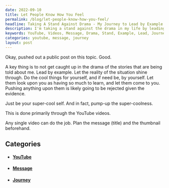 ```yaml
---
date: 2022-09-10
title: Let People Know How You Feel
permalink: /blog/let-people-know-how-you-feel/
headline: Taking A Stand Against Drama - My Journey to Lead by Example!
description: I'm taking a stand against the drama in my life by leading by example and spreading my message with YouTube videos. I'm planning out the title and thumbnail for each video to make sure I'm sending the right message. Follow my journey and click through to the blog post to find out more!
keywords: YouTube, Videos, Message, Drama, Stand, Example, Lead, Journey, Thumbnail, Title, Publicly
categories: youtube, message, journey
layout: post
---
```


Okay, pushed out a public post on this topic. Good.

A key thing is to not get caught up in the drama of the stories that are being
told about me. Lead by example. Let the reality of the situation shine through.
Do the cool things for yourself, and if need be, by yourself. Let them look
upon you as having so much to learn, and let them come to you. Pushing anything
upon them is likely going to be rejected given the evidence.

Just be your super-cool self. And in fact, pump-up the super-coolness.

This is done primarily through the YouTube videos.

Any single video can do the job. Plan the message (title) and the thumbnail
beforehand.


## Categories

<ul>
<li><h4><a href='/youtube/'>YouTube</a></h4></li>
<li><h4><a href='/message/'>Message</a></h4></li>
<li><h4><a href='/journey/'>Journey</a></h4></li></ul>